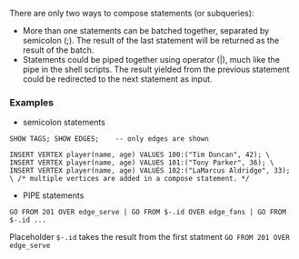 
There are only two ways to compose statements (or subqueries):
* More than one statements can be batched together, separated by semicolon (;). The result of the last statement will be returned as the result of the batch.
* Statements could be piped together using operator (|), much like the pipe in the shell scripts. The result yielded from the previous statement could be redirected to the next statement as input.

### Examples

* semicolon statements

```
SHOW TAGS; SHOW EDGES;    -- only edges are shown

INSERT VERTEX player(name, age) VALUES 100:("Tim Duncan", 42); \ 
INSERT VERTEX player(name, age) VALUES 101:("Tony Parker", 36); \
INSERT VERTEX player(name, age) VALUES 102:("LaMarcus Aldridge", 33); \ /* multiple vertices are added in a compose statement. */
```

* PIPE statements

```
GO FROM 201 OVER edge_serve | GO FROM $-.id OVER edge_fans | GO FROM $-.id ...
```

Placeholder `$-.id` takes the result from the first statment `GO FROM 201 OVER edge_serve`